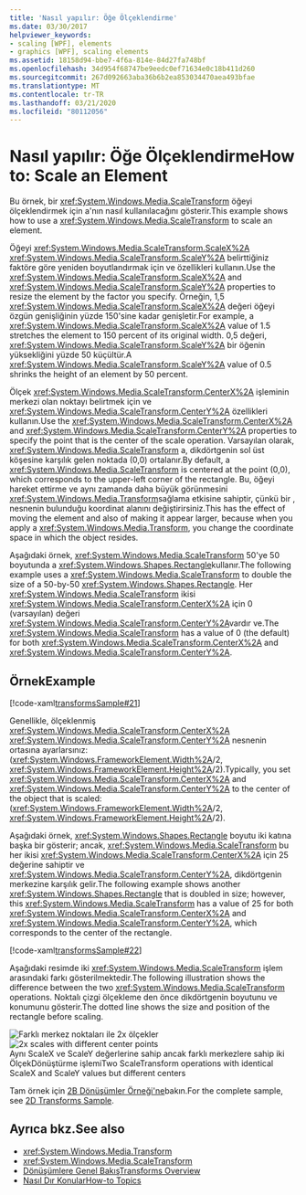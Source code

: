 ```yaml
---
title: 'Nasıl yapılır: Öğe Ölçeklendirme'
ms.date: 03/30/2017
helpviewer_keywords:
- scaling [WPF], elements
- graphics [WPF], scaling elements
ms.assetid: 18158d94-bbe7-4f6a-814e-84d27fa748bf
ms.openlocfilehash: 34d954f68747be9eedc0ef71634e0c18b411d260
ms.sourcegitcommit: 267d092663aba36b6b2ea853034470aea493bfae
ms.translationtype: MT
ms.contentlocale: tr-TR
ms.lasthandoff: 03/21/2020
ms.locfileid: "80112056"
---
```

# <a name="how-to-scale-an-element"></a><span data-ttu-id="d403d-102">Nasıl yapılır: Öğe Ölçeklendirme</span><span class="sxs-lookup"><span data-stu-id="d403d-102">How to: Scale an Element</span></span>
<span data-ttu-id="d403d-103">Bu örnek, bir <xref:System.Windows.Media.ScaleTransform> öğeyi ölçeklendirmek için a'nın nasıl kullanılacağını gösterir.</span><span class="sxs-lookup"><span data-stu-id="d403d-103">This example shows how to use a <xref:System.Windows.Media.ScaleTransform> to scale an element.</span></span>  
  
 <span data-ttu-id="d403d-104">Öğeyi <xref:System.Windows.Media.ScaleTransform.ScaleX%2A> <xref:System.Windows.Media.ScaleTransform.ScaleY%2A> belirttiğiniz faktöre göre yeniden boyutlandırmak için ve özellikleri kullanın.</span><span class="sxs-lookup"><span data-stu-id="d403d-104">Use the <xref:System.Windows.Media.ScaleTransform.ScaleX%2A> and <xref:System.Windows.Media.ScaleTransform.ScaleY%2A> properties to resize the element by the factor you specify.</span></span> <span data-ttu-id="d403d-105">Örneğin, 1,5 <xref:System.Windows.Media.ScaleTransform.ScaleX%2A> değeri öğeyi özgün genişliğinin yüzde 150'sine kadar genişletir.</span><span class="sxs-lookup"><span data-stu-id="d403d-105">For example, a <xref:System.Windows.Media.ScaleTransform.ScaleX%2A> value of 1.5 stretches the element to 150 percent of its original width.</span></span> <span data-ttu-id="d403d-106">0,5 değeri, <xref:System.Windows.Media.ScaleTransform.ScaleY%2A> bir öğenin yüksekliğini yüzde 50 küçültür.</span><span class="sxs-lookup"><span data-stu-id="d403d-106">A <xref:System.Windows.Media.ScaleTransform.ScaleY%2A> value of 0.5 shrinks the height of an element by 50 percent.</span></span>  
  
 <span data-ttu-id="d403d-107">Ölçek <xref:System.Windows.Media.ScaleTransform.CenterX%2A> işleminin merkezi olan noktayı belirtmek için ve <xref:System.Windows.Media.ScaleTransform.CenterY%2A> özellikleri kullanın.</span><span class="sxs-lookup"><span data-stu-id="d403d-107">Use the <xref:System.Windows.Media.ScaleTransform.CenterX%2A> and <xref:System.Windows.Media.ScaleTransform.CenterY%2A> properties to specify the point that is the center of the scale operation.</span></span> <span data-ttu-id="d403d-108">Varsayılan olarak, <xref:System.Windows.Media.ScaleTransform> a, dikdörtgenin sol üst köşesine karşılık gelen noktada (0,0) ortalanır.</span><span class="sxs-lookup"><span data-stu-id="d403d-108">By default, a <xref:System.Windows.Media.ScaleTransform> is centered at the point (0,0), which corresponds to the upper-left corner of the rectangle.</span></span> <span data-ttu-id="d403d-109">Bu, öğeyi hareket ettirme ve aynı zamanda daha büyük görünmesini <xref:System.Windows.Media.Transform>sağlama etkisine sahiptir, çünkü bir , nesnenin bulunduğu koordinat alanını değiştirirsiniz.</span><span class="sxs-lookup"><span data-stu-id="d403d-109">This has the effect of moving the element and also of making it appear larger, because when you apply a <xref:System.Windows.Media.Transform>, you change the coordinate space in which the object resides.</span></span>  
  
 <span data-ttu-id="d403d-110">Aşağıdaki örnek, <xref:System.Windows.Media.ScaleTransform> 50'ye 50 boyutunda a <xref:System.Windows.Shapes.Rectangle>kullanır.</span><span class="sxs-lookup"><span data-stu-id="d403d-110">The following example uses a <xref:System.Windows.Media.ScaleTransform> to double the size of a 50-by-50 <xref:System.Windows.Shapes.Rectangle>.</span></span> <span data-ttu-id="d403d-111">Her <xref:System.Windows.Media.ScaleTransform> ikisi <xref:System.Windows.Media.ScaleTransform.CenterX%2A> için 0 (varsayılan) değeri <xref:System.Windows.Media.ScaleTransform.CenterY%2A>vardır ve.</span><span class="sxs-lookup"><span data-stu-id="d403d-111">The <xref:System.Windows.Media.ScaleTransform> has a value of 0 (the default) for both <xref:System.Windows.Media.ScaleTransform.CenterX%2A> and <xref:System.Windows.Media.ScaleTransform.CenterY%2A>.</span></span>  
  
## <a name="example"></a><span data-ttu-id="d403d-112">Örnek</span><span class="sxs-lookup"><span data-stu-id="d403d-112">Example</span></span>  
 [!code-xaml[transformsSample#21](~/samples/snippets/csharp/VS_Snippets_Wpf/transformsSample/CS/ScaleTransformExample.xaml#21)]  
  
 <span data-ttu-id="d403d-113">Genellikle, ölçeklenmiş <xref:System.Windows.Media.ScaleTransform.CenterX%2A> <xref:System.Windows.Media.ScaleTransform.CenterY%2A> nesnenin ortasına ayarlarsınız: (<xref:System.Windows.FrameworkElement.Width%2A>/2, <xref:System.Windows.FrameworkElement.Height%2A>/2).</span><span class="sxs-lookup"><span data-stu-id="d403d-113">Typically, you set <xref:System.Windows.Media.ScaleTransform.CenterX%2A> and <xref:System.Windows.Media.ScaleTransform.CenterY%2A> to the center of the object that is scaled: (<xref:System.Windows.FrameworkElement.Width%2A>/2, <xref:System.Windows.FrameworkElement.Height%2A>/2).</span></span>  
  
 <span data-ttu-id="d403d-114">Aşağıdaki örnek, <xref:System.Windows.Shapes.Rectangle> boyutu iki katına başka bir gösterir; ancak, <xref:System.Windows.Media.ScaleTransform> bu her ikisi <xref:System.Windows.Media.ScaleTransform.CenterX%2A> için 25 değerine sahiptir ve <xref:System.Windows.Media.ScaleTransform.CenterY%2A>, dikdörtgenin merkezine karşılık gelir.</span><span class="sxs-lookup"><span data-stu-id="d403d-114">The following example shows another <xref:System.Windows.Shapes.Rectangle> that is doubled in size; however, this <xref:System.Windows.Media.ScaleTransform> has a value of 25 for both <xref:System.Windows.Media.ScaleTransform.CenterX%2A> and <xref:System.Windows.Media.ScaleTransform.CenterY%2A>, which corresponds to the center of the rectangle.</span></span>  
  
 [!code-xaml[transformsSample#22](~/samples/snippets/csharp/VS_Snippets_Wpf/transformsSample/CS/ScaleTransformExample.xaml#22)]  
  
 <span data-ttu-id="d403d-115">Aşağıdaki resimde iki <xref:System.Windows.Media.ScaleTransform> işlem arasındaki farkı gösterilmektedir.</span><span class="sxs-lookup"><span data-stu-id="d403d-115">The following illustration shows the difference between the two <xref:System.Windows.Media.ScaleTransform> operations.</span></span> <span data-ttu-id="d403d-116">Noktalı çizgi ölçekleme den önce dikdörtgenin boyutunu ve konumunu gösterir.</span><span class="sxs-lookup"><span data-stu-id="d403d-116">The dotted line shows the size and position of the rectangle before scaling.</span></span>  
  
 <span data-ttu-id="d403d-117">![Farklı merkez noktaları ile 2x ölçekler](./media/wcpsdk-graphicsmm-scalecenter.gif "wcpsdk_graphicsmm_scalecenter")</span><span class="sxs-lookup"><span data-stu-id="d403d-117">![2x scales with different center points](./media/wcpsdk-graphicsmm-scalecenter.gif "wcpsdk_graphicsmm_scalecenter")</span></span>  
<span data-ttu-id="d403d-118">Aynı ScaleX ve ScaleY değerlerine sahip ancak farklı merkezlere sahip iki ÖlçekDönüştürme işlemi</span><span class="sxs-lookup"><span data-stu-id="d403d-118">Two ScaleTransform operations with identical ScaleX and ScaleY values but different centers</span></span>  
  
 <span data-ttu-id="d403d-119">Tam örnek için [2B Dönüşümler Örneği'ne](https://github.com/Microsoft/WPF-Samples/tree/master/Graphics/2DTransforms)bakın.</span><span class="sxs-lookup"><span data-stu-id="d403d-119">For the complete sample, see [2D Transforms Sample](https://github.com/Microsoft/WPF-Samples/tree/master/Graphics/2DTransforms).</span></span>  
  
## <a name="see-also"></a><span data-ttu-id="d403d-120">Ayrıca bkz.</span><span class="sxs-lookup"><span data-stu-id="d403d-120">See also</span></span>

- <xref:System.Windows.Media.Transform>
- <xref:System.Windows.Media.ScaleTransform>
- [<span data-ttu-id="d403d-121">Dönüşümlere Genel Bakış</span><span class="sxs-lookup"><span data-stu-id="d403d-121">Transforms Overview</span></span>](transforms-overview.md)
- [<span data-ttu-id="d403d-122">Nasıl Dır Konular</span><span class="sxs-lookup"><span data-stu-id="d403d-122">How-to Topics</span></span>](transformations-how-to-topics.md)

